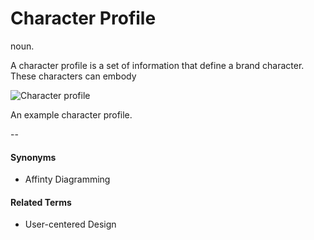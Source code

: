 # Character Profile
noun.

A character profile is a set of information that define a brand character. These characters can embody  

![Character profile](https://github.com/voxable-labs/cui-glossary/blob/master/images/character-profile.jpg?raw=true "Character profile")

An example character profile. 

--

#### Synonyms
* Affinty Diagramming

#### Related Terms
* User-centered Design